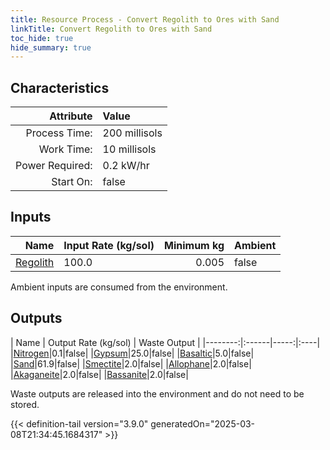 ```yaml
---
title: Resource Process - Convert Regolith to Ores with Sand
linkTitle: Convert Regolith to Ores with Sand
toc_hide: true
hide_summary: true
---
```

<!-- This is generated by the MarsSim HelpGenertor, do not edit. -->

## Characteristics

| Attribute      | Value |
|--------:|:------|
|Process Time:|200 millisols|
|Work Time:|10 millisols|
|Power Required:|0.2 kW/hr|
|Start On:|false|

## Inputs
| Name      | Input Rate (kg/sol) | Minimum kg | Ambient |
|--------:|:------|-----:|:----|
|[Regolith](/docs/definitions/resource/regolith)|100.0|0.005|false|

Ambient inputs are consumed from the environment.

## Outputs
| Name      | Output Rate (kg/sol) | Waste Output |
|--------:|:------|-----:|:----|
|[Nitrogen](/docs/definitions/resource/nitrogen)|0.1|false|
|[Gypsum](/docs/definitions/resource/gypsum)|25.0|false|
|[Basaltic](/docs/definitions/resource/basaltic)|5.0|false|
|[Sand](/docs/definitions/resource/sand)|61.9|false|
|[Smectite](/docs/definitions/resource/smectite)|2.0|false|
|[Allophane](/docs/definitions/resource/allophane)|2.0|false|
|[Akaganeite](/docs/definitions/resource/akaganeite)|2.0|false|
|[Bassanite](/docs/definitions/resource/bassanite)|2.0|false|

Waste outputs are released into the environment and do not need to be stored.


{{< definition-tail version="3.9.0" generatedOn="2025-03-08T21:34:45.1684317" >}}



